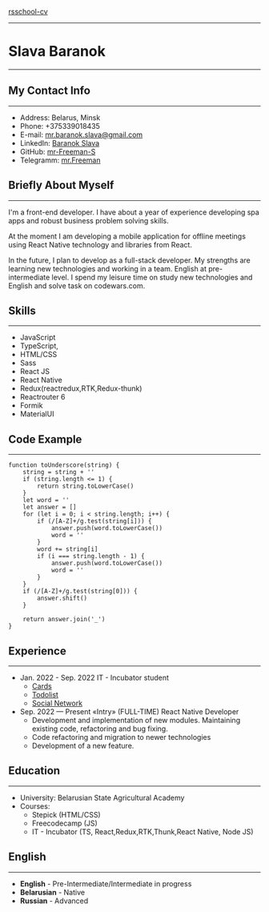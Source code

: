 [rsschool-cv]()
***

# Slava Baranok

***

## My Contact Info

***

* Address: Belarus, Minsk
* Phone: +375339018435
* E-mail: mr.baranok.slava@gmail.com
* LinkedIn: [Baranok Slava](https://www.linkedin.com/in/slava-baranok/)
* GitHub: [mr-Freeman-S](https://github.com/mr-Freeman-S)
* Telegramm: [mr.Freeman](https://t.me/mrfreeman404)

## Briefly About Myself

***
I'm a front-end developer. I have about a year of experience developing spa apps and robust business problem solving
skills.

At the moment I am developing a mobile application for offline meetings using React Native technology and libraries from
React.

In the future, I plan to develop as a full-stack developer. My strengths are learning new technologies and working in a
team. English at pre-intermediate level. I spend my leisure time on study new technologies and English and solve task on
codewars.com.

## Skills

***

* JavaScript
* TypeScript,
* HTML/CSS
* Sass
* React JS
* React Native
* Redux(reactredux,RTK,Redux-thunk)
* Reactrouter 6
* Formik
* MaterialUI

## Code Example

***

```
function toUnderscore(string) {
    string = string + ''
    if (string.length <= 1) {
        return string.toLowerCase()
    }
    let word = ''
    let answer = []
    for (let i = 0; i < string.length; i++) {
        if (/[A-Z]+/g.test(string[i])) {
            answer.push(word.toLowerCase())
            word = ''
        }
        word += string[i]
        if (i === string.length - 1) {
            answer.push(word.toLowerCase())
            word = ''
        }
    }
    if (/[A-Z]+/g.test(string[0])) {
        answer.shift()
    }

    return answer.join('_')
}
```

## Experience

***

* Jan. 2022 - Sep. 2022 IT - Incubator student
    * [Cards](http://mr-freeman-s.github.io/cards-nya/)
    * [Todolist](https://mr-freeman-s.github.io/ToDoList/)
    * [Social Network](https://mr-freeman-s.github.io/Social-network-Murloc/)
* Sep. 2022 — Present «Intry» (FULL-TIME) React Native Developer
    * Development and implementation of new modules. Maintaining existing code, refactoring and bug fixing.
    * Code refactoring and migration to newer technologies
    * Development of a new feature.

## Education

***

* University:  Belarusian State Agricultural Academy
* Courses:
    * Stepick (HTML/CSS)
    * Freecodecamp (JS)
    * IT - Incubator (TS, React,Redux,RTK,Thunk,React Native, Node JS)

## English

***

* __English__  - Pre-Intermediate/Intermediate in progress
* __Belarusian__  - Native
* __Russian__  - Advanced